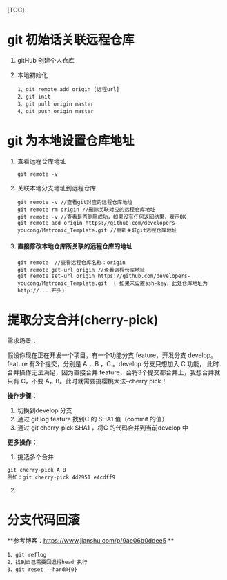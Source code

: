 [TOC]

# git 初始话关联远程仓库

1. gitHub 创建个人仓库

2. 本地初始化

   ```
   1、git remote add origin [远程url]
   2、git init 
   3、git pull origin master
   4、git push origin master
   ```

   

# git 为本地设置仓库地址

1. 查看远程仓库地址

   `git remote -v` 

2. 关联本地分支地址到远程仓库

   ```
   git remote -v //查看git对应的远程仓库地址
   git remote rm origin //删除关联对应的远程仓库地址
   git remote -v //查看是否删除成功，如果没有任何返回结果，表示OK
   git remote add origin https://github.com/developers-youcong/Metronic_Template.git //重新关联git远程仓库地址
   ```

3. #### 直接修改本地仓库所关联的远程仓库的地址

   ```
   git remote  //查看远程仓库名称：origin 
   git remote get-url origin //查看远程仓库地址
   git remote set-url origin https://github.com/developers-youcong/Metronic_Template.git  ( 如果未设置ssh-key，此处仓库地址为 http://... 开头)
   ```

   

# 提取分支合并(cherry-pick)

需求场景：

假设你现在正在开发一个项目，有一个功能分支 feature，开发分支 develop。 feature 有3个提交，分别是 A ，B ，C 。develop 分支只想加入 C 功能， 此时合并操作无法满足，因为直接合并 feature，会将3个提交都合并上，我想合并就只有 C，不要 A，B。此时就需要挑樱桃大法–cherry pick！

**操作步骤：**

1. 切换到develop 分支
2. 通过 git log feature 找到C 的 SHA1 值（commit 的值）
3. 通过 git cherry-pick SHA1 ，将C 的代码合并到当前develop 中

**更多操作：**

1. 挑选多个合并

```git cherry-pick A B
git cherry-pick A B
例如：git cherry-pick 4d2951 e4cdff9
```

2. 





 







# 分支代码回滚

**参考博客：https://www.jianshu.com/p/9ae06b0ddee5 **

```
1、git reflog
2、找到自己需要回退得head 执行
3、git reset --hard@{0}
```


